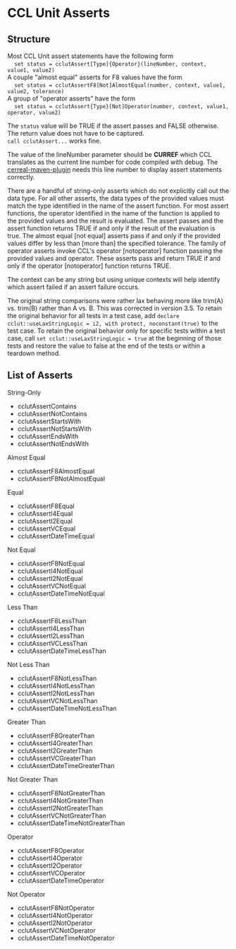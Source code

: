 # CCL Unit Asserts

## Structure
Most CCL Unit assert statements have the following form  
&nbsp;&nbsp;&nbsp;   `set status = cclutAssert[Type]{Operator}(lineNumber, context, value1, value2)`   
A couple "almost equal" asserts for F8 values have the form  
&nbsp;&nbsp;&nbsp;   `set status = cclutAssertF8[Not]AlmostEqual(number, context, value1, value2, tolerance)`   
A group of "operator asserts" have the form  
&nbsp;&nbsp;&nbsp;   `set status = cclutAssert{Type}[Not]Operator(number, context, value1, operator, value2)`   

The `status` value will be TRUE if the assert passes and FALSE otherwise. The return value does not have to be captured.   
`call cclutAssert...` works fine.

The value of the lineNumber parameter should be <b>CURREF</b> which CCL translates as the current line number for code compiled with debug. 
The [cerreal-maven-plugin][cerreal-maven-plugin] needs this line number to display assert statements correctly.

There are a handful of string-only asserts which do not explicitly call out the data type. For all other asserts, 
the data types of the provided values must match the type identified in the name of the assert function. 
For most assert functions, the operator identified in the name of the function is applied to the provided values 
and the result is evaluated.  The assert passes and the assert function returns TRUE if and only if the result of the evaluation 
is true. The almost equal [not equal] asserts pass if and only if the provided values differ by less than [more than] the specified tolerance.
The family of operator asserts invoke CCL's operator [notoperator] function passing the provided values and operator. These asserts pass and return TRUE if and only if the
operator [notoperator] function returns TRUE.

The context can be any string but using unique contexts will help identify which assert failed if an assert failure occurs.

The original string comparisons were rather lax behaving more like trim(A) vs. trim(B) rather than A vs. B. This was corrected in version 3.5. 
To retain the original behavior for all tests in a test case, add `declare cclut::useLaxStringLogic = i2, with protect, noconstant(true)` to the test case. 
To retain the original behavior only for specific tests within a test case, call `set cclut::useLaxStringLogic = true` at the beginning of those tests and restore 
the value to false at the end of the tests or within a teardown method.

## List of Asserts

String-Only
- cclutAssertContains
- cclutAssertNotContains
- cclutAssertStartsWith
- cclutAssertNotStartsWith
- cclutAssertEndsWith
- cclutAssertNotEndsWith

Almost Equal
- cclutAssertF8AlmostEqual
- cclutAssertF8NotAlmostEqual

Equal
- cclutAssertF8Equal
- cclutAssertI4Equal
- cclutAssertI2Equal
- cclutAssertVCEqual
- cclutAssertDateTimeEqual

Not Equal
- cclutAssertF8NotEqual
- cclutAssertI4NotEqual
- cclutAssertI2NotEqual
- cclutAssertVCNotEqual
- cclutAssertDateTimeNotEqual 

Less Than
- cclutAssertF8LessThan
- cclutAssertI4LessThan
- cclutAssertI2LessThan
- cclutAssertVCLessThan
- cclutAssertDateTimeLessThan

Not Less Than
- cclutAssertF8NotLessThan
- cclutAssertI4NotLessThan
- cclutAssertI2NotLessThan
- cclutAssertVCNotLessThan
- cclutAssertDateTimeNotLessThan

Greater Than
- cclutAssertF8GreaterThan
- cclutAssertI4GreaterThan
- cclutAssertI2GreaterThan
- cclutAssertVCGreaterThan
- cclutAssertDateTimeGreaterThan

Not Greater Than
- cclutAssertF8NotGreaterThan
- cclutAssertI4NotGreaterThan
- cclutAssertI2NotGreaterThan
- cclutAssertVCNotGreaterThan
- cclutAssertDateTimeNotGreaterThan

Operator
- cclutAssertF8Operator
- cclutAssertI4Operator
- cclutAssertI2Operator
- cclutAssertVCOperator
- cclutAssertDateTimeOperator

Not Operator
- cclutAssertF8NotOperator
- cclutAssertI4NotOperator
- cclutAssertI2NotOperator
- cclutAssertVCNotOperator
- cclutAssertDateTimeNotOperator

[cerreal-maven-plugin]: https://engineering.cerner.com/ccl-testing

